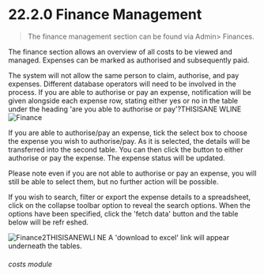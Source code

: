 # 22.2.0    Finance Management

> The finance management section can be found via Admin> Finances. 

The finance section allows an overview of all costs to be viewed and managed. Expenses can be marked as authorised and subsequently paid.

The system will not allow the same person to claim, authorise, and pay expenses. Different database operators will need to be involved in the process. If you are able to authorise or pay an expense, notification will be given alongside each expense row, stating either yes or no in the table under the heading 'are you able to authorise or pay'?THISISANE WLINE
![Finance]({{imgpath}}203a.jpg)

 If you are able to authorise/pay an expense, tick the select box to choose the expense you wish to authorise/pay. As it is selected, the details will be transferred into the second table. You can then click the button to either authorise or pay the expense. The expense status will be updated.

Please note even if you are not able to authorise or pay an expense, you will still be able to select them, but no further action will be possible.

If you wish to search, filter or export the expense details to a spreadsheet, click on the collapse toolbar option to reveal the search options. When the options have been specified, click the 'fetch data' button and the table below will be refr eshed.

![Finance2]({{imgpath}}203b.jpg)THISISANEWLI NE
A 'download to excel' link will appear underneath the tables. 

###### costs module

